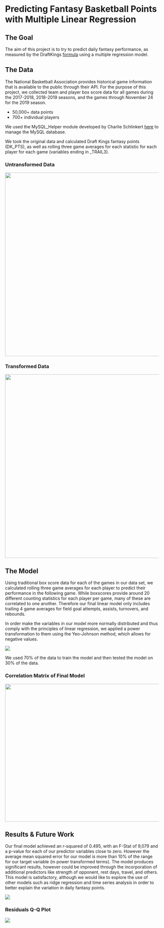 # Predicting Fantasy Basketball Points with Multiple Linear Regression

## The Goal
The aim of this project is to try to predict daily fantasy performance, as measured by the DraftKings [formula](https://www.draftkings.com/help/rules/nba) using a multiple regression model.

## The Data
The National Basketball Association provides historical game information that is available to the public through their API. For the purpose of this project, we collected team and player box score data for all games during the 2017-2018, 2018-2019 seasons, and the games through November 24 for the 2019 season.
* 50,000+ data points
* 700+ individual players

We used the MySQL_Helper module developed by Charlie Schlinkert [here](https://github.com/schlinkertc/MySQL_Helper) to manage the MySQL database.

We took the original data and calculated Draft Kings fantasy points (DK_PTS), as well as rolling three game averages for each statistic for each player for each game (variables ending in _TRAIL3).

### Untransformed Data
<img src = "https://github.com/rweng18/nba_score_prediction/blob/master/Images/fig1_untransformed_variables.jpg" width = "600" height = "600">

### Transformed Data
<img src = "https://github.com/rweng18/nba_score_prediction/blob/master/Images/fig2_transformed_variables.jpg" width = "600" height = "600">

## The Model
Using traditional box score data for each of the games in our data set, we calculated rolling three game averages for each player to predict their performance in the following game. While boxscores provide around 20 different counting statistics for each player per game, many of these are correlated to one another. Therefore our final linear model only includes trailing 4 game averages for field goal attempts, assists, turnovers, and rebounds. 

In order make the variables in our model more normally distributed and thus comply with the principles of linear regression, we applied a power transformation to them using the Yeo-Johnson method, which allows for negative values. 

<img src = "https://github.com/rweng18/nba_score_prediction/blob/master/Images/yeo-johnson.jpeg">

We used 70% of the data to train the model and then tested the model on 30% of the data.

### Correlation Matrix of Final Model
<img src = "https://github.com/rweng18/nba_score_prediction/blob/master/Images/fig4_correlation_matrix_final_vars.jpg" width = "600" height = "450">

## Results & Future Work
Our final model achieved an r-squared of 0.495, with an F-Stat of 9,079 and a p-value for each of our predictor variables close to zero. However the average mean squared error for our model is more than 10% of the range for our target variable (in power transformed terms). The model produces significant results, however could be improved through the incorporation of additional predictors like strength of opponent, rest days, travel, and others. This model is satisfactory, although we would like to explore the use of other models such as ridge regression and time series analysis in order to better explain the variation in daily fantasy points.

<img src = "https://github.com/rweng18/nba_score_prediction/blob/master/Images/table3_final_model_test.jpeg">

### Residuals Q-Q Plot
<img src = "https://github.com/rweng18/nba_score_prediction/blob/master/Images/fig5_final_model_residuals.jpg">
